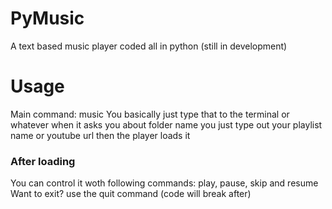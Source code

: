 # PyMusic
A text based music player coded all in python (still in development)
# Usage
Main command: music
You basically just type that to the terminal or whatever
when it asks you about folder name you just type out your 
playlist name or youtube url then the player loads it
### After loading
You can control it woth following commands:
play, pause, skip and resume
Want to exit?
use the quit command (code will break after)
